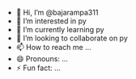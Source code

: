 - 👋 Hi, I’m @bajarampa311
- 👀 I’m interested in py
- 🌱 I’m currently learning py
- 💞️ I’m looking to collaborate on py
- 📫 How to reach me ...
- 😄 Pronouns: ...
- ⚡ Fun fact: ...

<!---
bajarampa311/bajarampa311 is a ✨ special ✨ repository because its `README.md` (this file) appears on your GitHub profile.
You can click the Preview link to take a look at your changes.
--->
